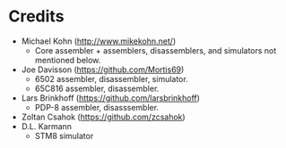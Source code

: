 Credits
=======

* Michael Kohn (http://www.mikekohn.net/)
  * Core assembler + assemblers, disassemblers, and simulators not mentioned below.
* Joe Davisson (https://github.com/Mortis69)
  * 6502 assembler, disassembler, simulator.
  * 65C816 assembler, disassembler.
* Lars Brinkhoff (https://github.com/larsbrinkhoff)
  * PDP-8 assembler, disasssembler.
* Zoltan Csahok (https://github.com/zcsahok)
* D.L. Karmann
  * STM8 simulator

